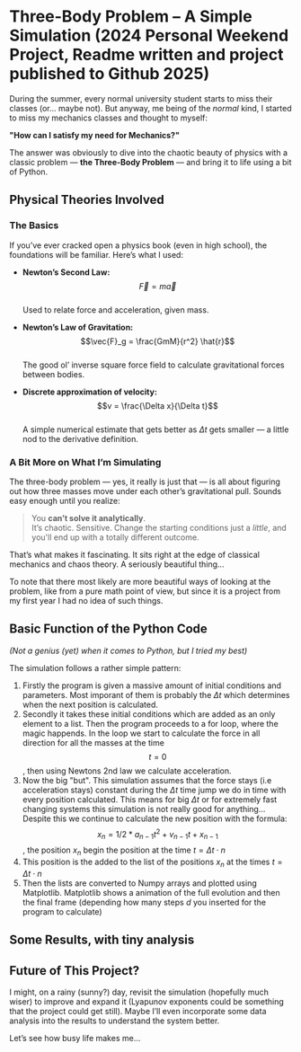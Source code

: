 # Three-Body Problem – A Simple Simulation (2024 Personal Weekend Project, Readme written and project published to Github 2025)

During the summer, every normal university student starts to miss their classes (or... maybe not). But anyway, me being of the *normal* kind, I started to miss my mechanics classes and thought to myself:

**"How can I satisfy my need for Mechanics?"**

The answer was obviously to dive into the chaotic beauty of physics with a classic problem — **the Three-Body Problem** — and bring it to life using a bit of Python.



##  Physical Theories Involved

### The Basics
If you’ve ever cracked open a physics book (even in high school), the foundations will be familiar. Here’s what I used:

- **Newton’s Second Law:**  
  $$\vec{F} = m \vec{a}$$  
  Used to relate force and acceleration, given mass.

- **Newton’s Law of Gravitation:**  
  $$\vec{F}_g = \frac{GmM}{r^2} \hat{r}$$  
  The good ol’ inverse square force field to calculate gravitational forces between bodies.

- **Discrete approximation of velocity:**  
  $$v = \frac{\Delta x}{\Delta t}$$  
  A simple numerical estimate that gets better as $\Delta t$ gets smaller — a little nod to the derivative definition.



### A Bit More on What I’m Simulating

The three-body problem — yes, it really is just that — is all about figuring out how three masses move under each other’s gravitational pull. Sounds easy enough until you realize:

> You **can’t solve it analytically**.  
> It’s chaotic. Sensitive. 
> Change the starting conditions just a *little*, and you'll end up with a totally different outcome.

That’s what makes it fascinating. It sits right at the edge of classical mechanics and chaos theory. A seriously beautiful thing...

To note that there most likely are more beautiful ways of looking at the problem, like from a pure math point of view, but since it is a project from my first year I had no idea of such things.



##  Basic Function of the Python Code  
*(Not a genius (yet) when it comes to Python, but I tried my best)*

The simulation follows a rather simple pattern:  
1. Firstly the program is given a massive amount of initial conditions and parameters. Most imporant of them is probably the $\Delta t$ which determines when the next position is calculated.
2. Secondly it takes these initial conditions which are added as an only element to a list. Then the program proceeds to a for loop, where the magic happends. In the loop we start to calculate the force in all direction for all the masses at the time $$t=0$$, then using Newtons 2nd law we calculate acceleration.
3. Now the big "but". This simulation assumes that the force stays (i.e acceleration stays) constant during the $\Delta t$ time jump we do in time with every position calculated. This means for big $\Delta t$ or for extremely fast changing systems this simulation is not really good for anything... Despite this we continue to calculate the new position with the formula:
  $$x_{n}=1/2*a_{n-1} t^2+v_{n-1}t +x_{n-1}$$, the position $x_n$ begin the position at the time $t= \Delta  t \cdot n$
4. This position is the added to the list of the positions $x_n$ at the times $t= \Delta  t \cdot n$
5. Then the lists are converted to Numpy arrays and plotted using Matplotlib. Matplotlib shows a animation of the full evolution and then the final frame (depending how many steps $d$ you inserted for the program to calculate)



##  Some Results, with tiny analysis  






##  Future of This Project?

I might, on a rainy (sunny?) day, revisit the simulation (hopefully much wiser) to improve and expand it (Lyapunov exponents could be something that the project could get still). Maybe I’ll even incorporate some data analysis into the results to understand the system better.

Let’s see how busy life makes me...

